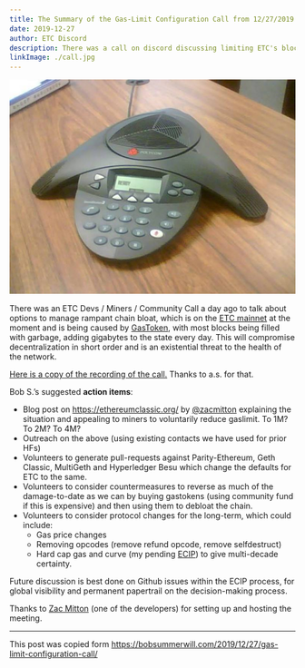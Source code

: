 ```yaml
---
title: The Summary of the Gas-Limit Configuration Call from 12/27/2019
date: 2019-12-27
author: ETC Discord
description: There was a call on discord discussing limiting ETC's block gas limit
linkImage: ./call.jpg
---
```


![Call Flavor Image](./call.jpg)

There was an ETC Devs / Miners / Community Call a day ago to talk about options to manage rampant chain bloat, which is on the [ETC mainnet](https://github.com/ethereumclassic/ECIPs/issues/252) at the moment and is being caused by [GasToken](https://gastoken.io), with most blocks being filled with garbage, adding gigabytes to the state every day. This will compromise decentralization in short order and is an existential threat to the health of the network.

[Here is a copy of the recording of the call.](https://bobsummerwill.files.wordpress.com/2019/12/192712-etc_gas-limit-configuration-call_discord.mp3)  Thanks to a.s. for that.

Bob S.’s suggested **action items**:

- Blog post on https://ethereumclassic.org/ by [@zacmitton](https://twitter.com/voltzroad) explaining the situation and appealing to miners to voluntarily reduce gaslimit. To 1M? To 2M? To 4M?
- Outreach on the above (using existing contacts we have used for prior HFs)
- Volunteers to generate pull-requests against Parity-Ethereum, Geth Classic, MultiGeth and Hyperledger Besu which change the defaults for ETC to the same.
- Volunteers to consider countermeasures to reverse as much of the damage-to-date as we can by buying gastokens (using community fund if this is expensive) and then using them to debloat the chain.
- Volunteers to consider protocol changes for the long-term, which could include:
  - Gas price changes
  - Removing opcodes (remove refund opcode, remove selfdestruct)
  - Hard cap gas and curve (my pending [ECIP](https://github.com/ethereumclassic/ECIPs/issues/252)) to give multi-decade certainty.

Future discussion is best done on Github issues within the ECIP process, for global visibility and permanent papertrail on the decision-making process.

Thanks to [Zac Mitton](https://twitter.com/voltzroad) (one of the developers) for setting up and hosting the meeting.

---

This post was copied form https://bobsummerwill.com/2019/12/27/gas-limit-configuration-call/